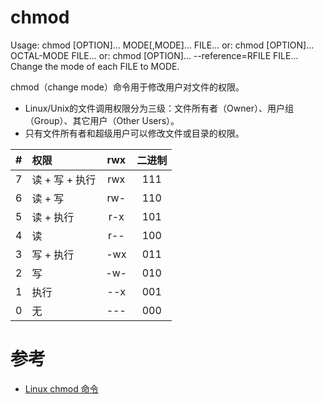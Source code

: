 chmod
=====
Usage: chmod [OPTION]... MODE[,MODE]... FILE...
  or:  chmod [OPTION]... OCTAL-MODE FILE...
  or:  chmod [OPTION]... --reference=RFILE FILE...
Change the mode of each FILE to MODE.

chmod（change mode）命令用于修改用户对文件的权限。

 - Linux/Unix的文件调用权限分为三级：文件所有者（Owner）、用户组（Group）、其它用户（Other Users）。
 - 只有文件所有者和超级用户可以修改文件或目录的权限。


|  #  | 权限          | rwx | 二进制 |
| :-: | :------------ | :-: | :---: |
|  7  | 读 + 写 + 执行 | rwx |  111  |
|  6  | 读 + 写       | rw- |  110  |
|  5  | 读 + 执行      | r-x |  101  |
|  4  | 读            | r-- |  100  |
|  3  | 写 + 执行      | -wx |  011  |
|  2  | 写            | -w- |  010  |
|  1  | 执行           | --x |  001  |
|  0  | 无            | --- |  000  |

# 参考
 * [Linux chmod 命令](https://www.runoob.com/linux/linux-comm-chmod.html)
